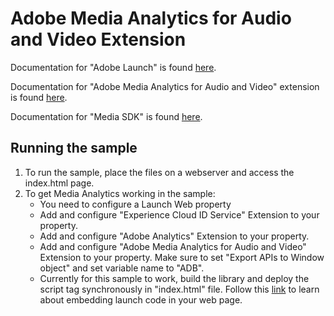 # Adobe Media Analytics for Audio and Video Extension

Documentation for "Adobe Launch" is found [here](https://docs.adobe.com/content/help/en/launch/using/intro/get-started/quick-start.html).

Documentation for "Adobe Media Analytics for Audio and Video" extension is found [here](https://docs.adobe.com/content/help/en/launch/using/extensions-ref/adobe-extension/media-analytics-extension/overview.html).

Documentation for "Media SDK" is found [here](https://adobe-marketing-cloud.github.io/media-sdks/reference/javascript/).

## Running the sample

1) To run the sample, place the files on a webserver and access the index.html page.
2) To get Media Analytics working in the sample:
    - You need to configure a Launch Web property
    - Add and configure "Experience Cloud ID Service" Extension to your property.
    - Add and configure "Adobe Analytics" Extension to your property.
    - Add and configure "Adobe Media Analytics for Audio and Video" Extension to your property. Make sure to set "Export APIs to Window object" and set variable name to "ADB".
    - Currently for this sample to work, build the library and deploy the script tag synchronously in "index.html" file. Follow this [link](https://docs.adobe.com/content/help/en/launch/using/reference/publish/environments.html) to learn about embedding launch code in your web page.
